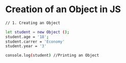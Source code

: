 # Creation of an Object in JS

```sh
// 1. Creating an Object

let student = new Object ();
student.age = '18'; 
student.carrer = 'Economy'
student.year = '3'

console.log(student) //Printing an Object

```
